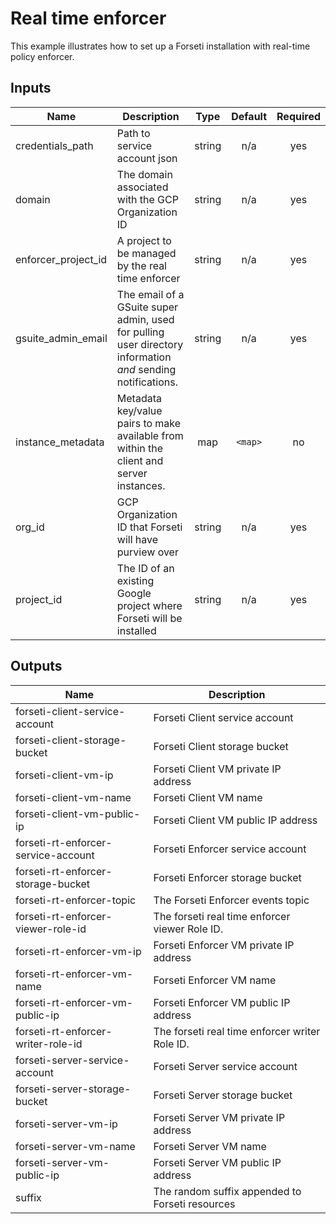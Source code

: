 # Real time enforcer

This example illustrates how to set up a Forseti installation with real-time policy enforcer.

[^]: (autogen_docs_start)

## Inputs

| Name | Description | Type | Default | Required |
|------|-------------|:----:|:-----:|:-----:|
| credentials\_path | Path to service account json | string | n/a | yes |
| domain | The domain associated with the GCP Organization ID | string | n/a | yes |
| enforcer\_project\_id | A project to be managed by the real time enforcer | string | n/a | yes |
| gsuite\_admin\_email | The email of a GSuite super admin, used for pulling user directory information *and* sending notifications. | string | n/a | yes |
| instance\_metadata | Metadata key/value pairs to make available from within the client and server instances. | map | `<map>` | no |
| org\_id | GCP Organization ID that Forseti will have purview over | string | n/a | yes |
| project\_id | The ID of an existing Google project where Forseti will be installed | string | n/a | yes |

## Outputs

| Name | Description |
|------|-------------|
| forseti-client-service-account | Forseti Client service account |
| forseti-client-storage-bucket | Forseti Client storage bucket |
| forseti-client-vm-ip | Forseti Client VM private IP address |
| forseti-client-vm-name | Forseti Client VM name |
| forseti-client-vm-public-ip | Forseti Client VM public IP address |
| forseti-rt-enforcer-service-account | Forseti Enforcer service account |
| forseti-rt-enforcer-storage-bucket | Forseti Enforcer storage bucket |
| forseti-rt-enforcer-topic | The Forseti Enforcer events topic |
| forseti-rt-enforcer-viewer-role-id | The forseti real time enforcer viewer Role ID. |
| forseti-rt-enforcer-vm-ip | Forseti Enforcer VM private IP address |
| forseti-rt-enforcer-vm-name | Forseti Enforcer VM name |
| forseti-rt-enforcer-vm-public-ip | Forseti Enforcer VM public IP address |
| forseti-rt-enforcer-writer-role-id | The forseti real time enforcer writer Role ID. |
| forseti-server-service-account | Forseti Server service account |
| forseti-server-storage-bucket | Forseti Server storage bucket |
| forseti-server-vm-ip | Forseti Server VM private IP address |
| forseti-server-vm-name | Forseti Server VM name |
| forseti-server-vm-public-ip | Forseti Server VM public IP address |
| suffix | The random suffix appended to Forseti resources |

[^]: (autogen_docs_end)
